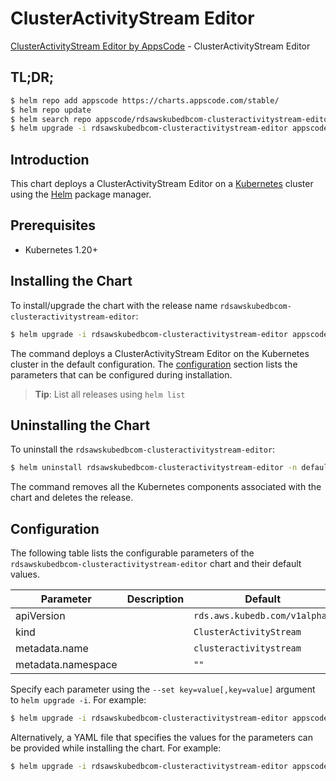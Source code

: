 # ClusterActivityStream Editor

[ClusterActivityStream Editor by AppsCode](https://appscode.com) - ClusterActivityStream Editor

## TL;DR;

```bash
$ helm repo add appscode https://charts.appscode.com/stable/
$ helm repo update
$ helm search repo appscode/rdsawskubedbcom-clusteractivitystream-editor --version=v0.26.0
$ helm upgrade -i rdsawskubedbcom-clusteractivitystream-editor appscode/rdsawskubedbcom-clusteractivitystream-editor -n default --create-namespace --version=v0.26.0
```

## Introduction

This chart deploys a ClusterActivityStream Editor on a [Kubernetes](http://kubernetes.io) cluster using the [Helm](https://helm.sh) package manager.

## Prerequisites

- Kubernetes 1.20+

## Installing the Chart

To install/upgrade the chart with the release name `rdsawskubedbcom-clusteractivitystream-editor`:

```bash
$ helm upgrade -i rdsawskubedbcom-clusteractivitystream-editor appscode/rdsawskubedbcom-clusteractivitystream-editor -n default --create-namespace --version=v0.26.0
```

The command deploys a ClusterActivityStream Editor on the Kubernetes cluster in the default configuration. The [configuration](#configuration) section lists the parameters that can be configured during installation.

> **Tip**: List all releases using `helm list`

## Uninstalling the Chart

To uninstall the `rdsawskubedbcom-clusteractivitystream-editor`:

```bash
$ helm uninstall rdsawskubedbcom-clusteractivitystream-editor -n default
```

The command removes all the Kubernetes components associated with the chart and deletes the release.

## Configuration

The following table lists the configurable parameters of the `rdsawskubedbcom-clusteractivitystream-editor` chart and their default values.

|     Parameter      | Description |                 Default                  |
|--------------------|-------------|------------------------------------------|
| apiVersion         |             | <code>rds.aws.kubedb.com/v1alpha1</code> |
| kind               |             | <code>ClusterActivityStream</code>       |
| metadata.name      |             | <code>clusteractivitystream</code>       |
| metadata.namespace |             | <code>""</code>                          |


Specify each parameter using the `--set key=value[,key=value]` argument to `helm upgrade -i`. For example:

```bash
$ helm upgrade -i rdsawskubedbcom-clusteractivitystream-editor appscode/rdsawskubedbcom-clusteractivitystream-editor -n default --create-namespace --version=v0.26.0 --set apiVersion=rds.aws.kubedb.com/v1alpha1
```

Alternatively, a YAML file that specifies the values for the parameters can be provided while
installing the chart. For example:

```bash
$ helm upgrade -i rdsawskubedbcom-clusteractivitystream-editor appscode/rdsawskubedbcom-clusteractivitystream-editor -n default --create-namespace --version=v0.26.0 --values values.yaml
```
